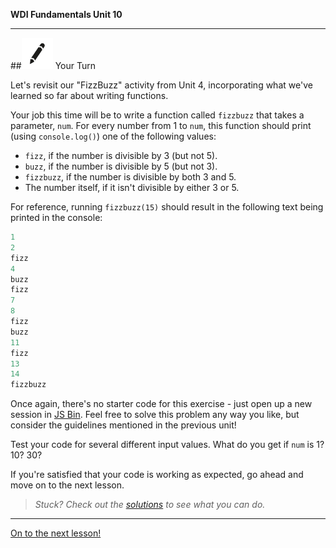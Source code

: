 **WDI Fundamentals Unit 10**

---

##![Your Turn](../assets/exercise.png) Your Turn

Let's revisit our "FizzBuzz" activity from Unit 4, incorporating what we've learned so far about writing functions.

Your job this time will be to write a function called `fizzbuzz` that takes a parameter, `num`. For every number from 1 to `num`, this function should print (using `console.log()`) one of the following values:

* `fizz`, if the number is divisible by 3 (but not 5).
* `buzz`, if the number is divisible by 5 (but not 3).
* `fizzbuzz`, if the number is divisible by both 3 and 5.
* The number itself, if it isn't divisible by either 3 or 5.

For reference, running `fizzbuzz(15)` should result in the following text being printed in the console:

```javascript
1
2
fizz
4
buzz
fizz
7
8
fizz
buzz
11
fizz
13
14
fizzbuzz
```

Once again, there's no starter code for this exercise - just open up a new session in [JS Bin](https://jsbin.com). Feel free to solve this problem any way you like, but consider the guidelines mentioned in the previous unit!

Test your code for several different input values. What do you get if `num` is 1? 10? 30?

If you're satisfied that your code is working as expected, go ahead and move on to the next lesson.

> *Stuck? Check out the [solutions](../exercise-solutions.md) to see what you can do.*

---

[On to the next lesson!](08_lesson.md)
